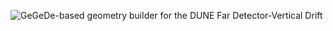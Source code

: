 ![GeGeDe](https://github.com/brettviren/gegede)-based geometry builder for the DUNE Far Detector-Vertical Drift
